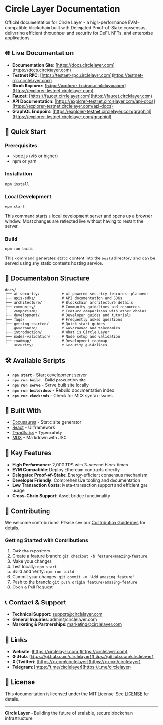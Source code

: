 # Circle Layer Documentation

Official documentation for Circle Layer - a high-performance EVM-compatible blockchain built with Delegated Proof-of-Stake consensus, delivering efficient throughput and security for DeFi, NFTs, and enterprise applications.

## 🌐 Live Documentation

- **Documentation Site**: [https://docs.circlelayer.com](https://docs.circlelayer.com)
- **Testnet RPC**: [https://testnet-rpc.circlelayer.com](https://testnet-rpc.circlelayer.com)
- **Block Explorer**: [https://explorer-testnet.circlelayer.com](https://explorer-testnet.circlelayer.com)
- **Faucet**: [https://faucet.circlelayer.com](https://faucet.circlelayer.com)
- **API Documentation**: [https://explorer-testnet.circlelayer.com/api-docs](https://explorer-testnet.circlelayer.com/api-docs)
- **GraphQL Endpoint**: [https://explorer-testnet.circlelayer.com/graphiql](https://explorer-testnet.circlelayer.com/graphiql)

## 🚀 Quick Start

### Prerequisites

- Node.js (v16 or higher)
- npm or yarn

### Installation

```bash
npm install
```

### Local Development

```bash
npm start
```

This command starts a local development server and opens up a browser window. Most changes are reflected live without having to restart the server.

### Build

```bash
npm run build
```

This command generates static content into the `build` directory and can be served using any static contents hosting service.

## 📖 Documentation Structure

```
docs/
├── ai-security/          # AI-powered security features (planned)
├── apis-sdks/            # API documentation and SDKs
├── architecture/         # Blockchain architecture details
├── community/            # Community guidelines and resources
├── comparison/           # Feature comparisons with other chains
├── development/          # Developer guides and tutorials
├── faqs/                 # Frequently asked questions
├── getting-started/      # Quick start guides
├── governance/           # Governance and tokenomics
├── introduction/         # What is Circle Layer
├── nodes-validation/     # Node setup and validation
├── roadmap/              # Development roadmap
└── security/             # Security guidelines
```

## 🛠️ Available Scripts

- **`npm start`** - Start development server
- **`npm run build`** - Build production site
- **`npm run serve`** - Serve built site locally
- **`npm run build:docs`** - Rebuild documentation index
- **`npm run check:mdx`** - Check for MDX syntax issues

## 🔧 Built With

- [Docusaurus](https://docusaurus.io/) - Static site generator
- [React](https://reactjs.org/) - UI framework
- [TypeScript](https://www.typescriptlang.org/) - Type safety
- [MDX](https://mdxjs.com/) - Markdown with JSX

## 🌟 Key Features

- **High Performance**: 2,000 TPS with 3-second block times
- **EVM Compatible**: Deploy Ethereum contracts directly
- **Delegated Proof-of-Stake**: Energy-efficient consensus mechanism
- **Developer Friendly**: Comprehensive tooling and documentation
- **Low Transaction Costs**: Meta-transaction support and efficient gas usage
- **Cross-Chain Support**: Asset bridge functionality

## 🤝 Contributing

We welcome contributions! Please see our [Contribution Guidelines](docs/community/contribution-guidelines.md) for details.

### Getting Started with Contributions

1. Fork the repository
2. Create a feature branch: `git checkout -b feature/amazing-feature`
3. Make your changes
4. Test locally: `npm start`
5. Build and verify: `npm run build`
6. Commit your changes: `git commit -m 'Add amazing feature'`
7. Push to the branch: `git push origin feature/amazing-feature`
8. Open a Pull Request

## 📞 Contact & Support

- **Technical Support**: [support@circlelayer.com](mailto:support@circlelayer.com)
- **General Inquiries**: [admin@circlelayer.com](mailto:admin@circlelayer.com)
- **Marketing & Partnerships**: [marketing@circlelayer.com](mailto:marketing@circlelayer.com)

## 🔗 Links

- **Website**: [https://circlelayer.com](https://circlelayer.com)
- **GitHub**: [https://github.com/circlelayer](https://github.com/circlelayer)
- **X (Twitter)**: [https://x.com/circlelayer](https://x.com/circlelayer)
- **Telegram**: [https://t.me/circlelayer](https://t.me/circlelayer)

## 📄 License

This documentation is licensed under the MIT License. See [LICENSE](LICENSE) for details.

---

**Circle Layer** - Building the future of scalable, secure blockchain infrastructure.

